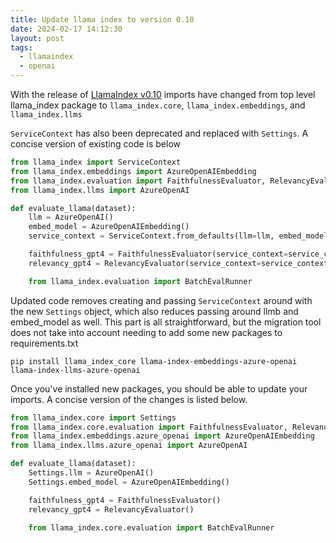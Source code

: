 ```yaml
---
title: Update llama index to version 0.10
date: 2024-02-17 14:12:30
layout: post
tags:
  - llamaindex
  - openai
---
```


With the release of [LlamaIndex v0.10]([url](https://blog.llamaindex.ai/llamaindex-v0-10-838e735948f8)) imports have changed from top level llama_index package to `llama_index.core`, `llama_index.embeddings`, and `llama_index.llms`

`ServiceContext` has also been deprecated and replaced with `Settings`. A concise version of existing code is below

```python
from llama_index import ServiceContext
from llama_index.embeddings import AzureOpenAIEmbedding
from llama_index.evaluation import FaithfulnessEvaluator, RelevancyEvaluator
from llama_index.llms import AzureOpenAI

def evaluate_llama(dataset):
    llm = AzureOpenAI()
    embed_model = AzureOpenAIEmbedding()
    service_context = ServiceContext.from_defaults(llm=llm, embed_model=embed_model)

    faithfulness_gpt4 = FaithfulnessEvaluator(service_context=service_context)
    relevancy_gpt4 = RelevancyEvaluator(service_context=service_context)

    from llama_index.evaluation import BatchEvalRunner
```

Updated code removes creating and passing `ServiceContext` around with the new `Settings` object, which also reduces passing around llmb and embed_model as well. This part is all straightforward, but the migration tool does not take into account needing to add some new packages to requirements.txt

```shell
pip install llama_index_core llama-index-embeddings-azure-openai llama-index-llms-azure-openai
```

Once you've installed new packages, you should be able to update your imports. A concise version of the changes is listed below.

```python
from llama_index.core import Settings
from llama_index.core.evaluation import FaithfulnessEvaluator, RelevancyEvaluator
from llama_index.embeddings.azure_openai import AzureOpenAIEmbedding
from llama_index.llms.azure_openai import AzureOpenAI

def evaluate_llama(dataset):
    Settings.llm = AzureOpenAI()
    Settings.embed_model = AzureOpenAIEmbedding()

    faithfulness_gpt4 = FaithfulnessEvaluator()
    relevancy_gpt4 = RelevancyEvaluator()

    from llama_index.core.evaluation import BatchEvalRunner
```
